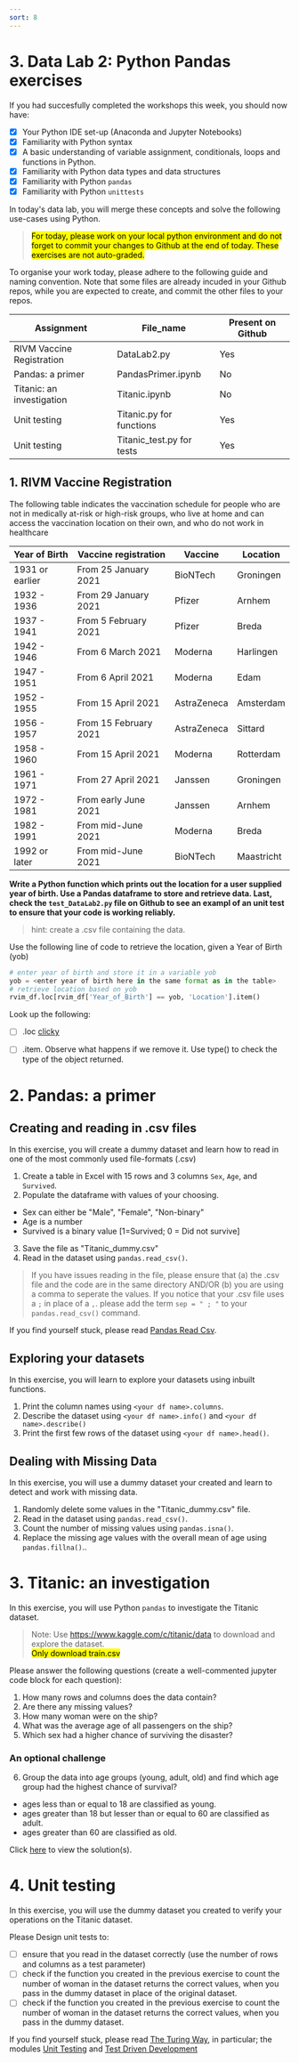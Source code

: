 ```yaml
---
sort: 8
---
```


# 3. Data Lab 2: Python Pandas exercises

If you had succesfully completed the workshops this week, you should
now have:

- [x] Your Python IDE set-up (Anaconda and Jupyter Notebooks)
- [x] Familiarity with Python syntax
- [x] A basic understanding of variable assignment, conditionals, loops and functions
     in Python.
- [x] Familiarity with Python data types and data structures
- [x] Familiarity with Python ```pandas```
- [x] Familiarity with Python ```unittests```

In today's data lab, you will merge these concepts and solve the following use-cases using
Python.

> <mark>For today, please work on your local python environment and do not forget to commit your changes to Github at the end of today.
These exercises are not auto-graded.</mark>

To organise your work today, please adhere to the following guide and naming convention. Note that some files are already incuded in your Github repos, while you are expected to create, and commit the other files to your repos.

Assignment  |  File_name  | Present on Github
-------------- |  ------------------------- | ------------------------- 
RIVM Vaccine Registration|	DataLab2.py | Yes
Pandas: a primer | PandasPrimer.ipynb | No
Titanic: an investigation  |	Titanic.ipynb | No
Unit testing  |  Titanic.py for functions | Yes
Unit testing  |  Titanic_test.py for tests    | Yes

## 1. RIVM Vaccine Registration

The following table indicates the vaccination schedule for people who
are not in medically at-risk or high-risk groups, who live at home and can
access the vaccination location on their own, and who do not work in healthcare

Year of Birth  |  Vaccine registration  |  Vaccine  | Location
-------------- |  ------------------------- | ----------| -------
1931 or earlier|	From 25 January 2021	    |BioNTech   |	Groningen
1932 - 1936	   |  From 29 January 2021	    |Pfizer     | Arnhem
1937 - 1941    |	From 5 February 2021	    |Pfizer 	  | Breda
1942 - 1946	   |  From 6 March 2021	        |Moderna	  | Harlingen
1947 - 1951	   |  From 6 April 2021	        |Moderna	  | Edam
1952 - 1955	   |  From 15 April 2021	      |AstraZeneca|	Amsterdam
1956 - 1957	   |  From 15 February 2021	    |AstraZeneca| Sittard
1958 - 1960    |  From 15 April 2021	      |Moderna    |	Rotterdam
1961 - 1971	   |  From 27 April 2021	      |Janssen    |	Groningen
1972 - 1981	   |  From early June 2021	    |Janssen    |	Arnhem
1982 - 1991	   |  From mid-June 2021	      |Moderna    | Breda
1992 or later  |  From mid-June 2021	      |BioNTech   |	Maastricht

**Write a Python function which prints out the location for a user supplied year of birth. Use a Pandas dataframe to store
and retrieve data. Last, check the ```test_DataLab2.py``` file on Github to see an exampl of an unit test to ensure that your code is working reliably.**

> hint: create a .csv file containing the data.

Use the following line of code to retrieve the location, given a Year of Birth (yob)

```python
# enter year of birth and store it in a variable yob
yob = <enter year of birth here in the same format as in the table>
# retrieve location based on yob
rvim_df.loc[rvim_df['Year_of_Birth'] == yob, 'Location'].item()
```

Look up the following:

- [ ] .loc [clicky](https://www.codecademy.com/resources/docs/pandas/dataframe/loc)
- [ ] .item. Observe what happens if we remove it. Use type() to check the type of the object returned.



# 2. Pandas: a primer

## Creating and reading in .csv files

In this exercise, you will create a dummy dataset and learn how to read in one of the most commonly used file-formats (.csv)

1. Create a table in Excel with 15 rows and 3 columns ```Sex```, ```Age```, and ```Survived```.
2. Populate the dataframe with values of your choosing.

 - Sex can either be "Male", "Female", "Non-binary"
 - Age is a number
 - Survived is a binary value [1=Survived; 0 = Did not survive]

3. Save the file as "Titanic_dummy.csv"
4. Read in the dataset using ```pandas.read_csv()```.

> If you have issues reading in the file, please ensure that (a) the .csv file and the code are in the same directory AND/OR (b) you are using a comma to seperate the values. If you notice that your .csv file uses a ```;``` in place of a ```,```. please add the term ```sep = " ; "``` to your ```pandas.read_csv()``` command.


If you find yourself stuck, please read [Pandas Read Csv](https://www.datacamp.com/tutorial/pandas-read-csv).

## Exploring your datasets

In this exercise, you will learn to explore your datasets using inbuilt functions.

1. Print the column names using ```<your df name>.columns```.
2. Describe the dataset using ```<your df name>.info()``` and ```<your df name>.describe()```
3. Print the first few rows of the dataset using ```<your df name>.head()```.

## Dealing with Missing Data

In this exercise, you will use a dummy dataset your created and learn to detect and work with missing data.

1. Randomly delete some values in the "Titanic_dummy.csv" file.
2. Read in the dataset using ```pandas.read_csv()```.
3. Count the number of missing values using ```pandas.isna()```.
4. Replace the missing age values with the overall mean of age using ```pandas.fillna()```..


# 3. Titanic: an investigation

In this exercise, you will use Python ```pandas``` to investigate the Titanic
dataset. 

> Note: Use https://www.kaggle.com/c/titanic/data to download and explore the dataset. <br>
> <mark>Only download train.csv



Please answer the following questions (create a well-commented jupyter code block for each question):

1. How many rows and columns does the data contain?
2. Are there any missing values?
3. How many woman were on the ship?
4. What was the average age of all passengers on the ship?
5. Which sex had a higher chance of surviving the disaster?<br>

### An optional challenge
6. Group the data into age groups (young, adult, old) and find which age group
had the highest chance of survival?

  - ages less than or equal to 18 are classified as young.
  - ages greater than 18 but lesser than or equal to 60 are classified as adult.
  - ages greater than 60 are classified as old.

Click [here](https://gist.github.com/nbhushan/471067042347878e739df38138a9295c) to view the solution(s).

# 4. Unit testing

In this exercise, you will use the dummy dataset you created to verify your operations on the Titanic dataset.

Please Design unit tests to:

- [ ] ensure that you read in the dataset correctly (use the number of rows and columns as a test parameter)
- [ ] check if the function you created in the previous exercise to count the number of woman in the dataset returns the correct values, when you pass in the dummy dataset in place of the original dataset.
- [ ] check if the function you created in the previous exercise to count the number of woman in the dataset returns the correct values, when you pass in the dummy dataset.

If you find yourself stuck, please read [The Turing Way](https://the-turing-way.netlify.app/reproducible-research/testing.html), in particular; the modules [Unit Testing](https://the-turing-way.netlify.app/reproducible-research/testing/testing-unittest.html) and [Test Driven Development](https://the-turing-way.netlify.app/reproducible-research/testing/testing-driven-development.html)
